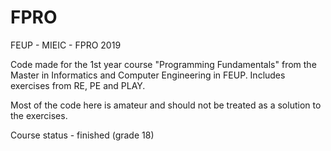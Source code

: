 # FPRO
FEUP - MIEIC - FPRO 2019

Code made for the 1st year course "Programming Fundamentals" from the Master in Informatics and Computer Engineering in FEUP.
Includes exercises from RE, PE and PLAY.

Most of the code here is amateur and should not be treated as a solution to the exercises.

Course status - finished (grade 18)
